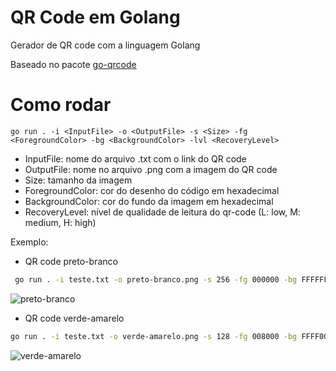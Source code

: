 # QR Code em Golang

Gerador de QR code com a linguagem Golang

Baseado no pacote [go-qrcode](https://github.com/skip2/go-qrcode)

# Como rodar
``
go run . -i <InputFile> -o <OutputFile> -s <Size> -fg <ForegroundColor> -bg <BackgroundColor> -lvl <RecoveryLevel>
``

* InputFile: nome do arquivo .txt com o link do QR code
* OutputFile: nome no arquivo .png com a imagem do QR code
* Size: tamanho da imagem 
* ForegroundColor: cor do desenho do código em hexadecimal 
* BackgroundColor: cor do fundo da imagem em hexadecimal 
* RecoveryLevel: nível de qualidade de leitura do qr-code (L: low, M: medium, H: high)

Exemplo:
* QR code preto-branco  
```bash
 go run . -i teste.txt -o preto-branco.png -s 256 -fg 000000 -bg FFFFFF -lvl M
```

![preto-branco](https://github.com/user-attachments/assets/1b9042cf-22ea-4b03-8c17-f5cbf68cdb45)


* QR code verde-amarelo  
```bash
go run . -i teste.txt -o verde-amarelo.png -s 128 -fg 008000 -bg FFFF00  -lvl L
```

![verde-amarelo](https://github.com/user-attachments/assets/811210e8-efdd-4d38-90d6-c97d099c1b3e)




